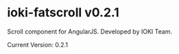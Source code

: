 ioki-fatscroll v0.2.1
==============
Scroll component for AngularJS. Developed by IOKI Team.

Current Version: 0.2.1